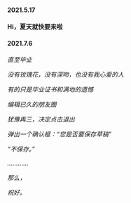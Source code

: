  #### 2021.5.17
 
 #### Hi，夏天就快要来啦
 
 #### 2021.7.6
  *直至毕业*
  
  *没有玫瑰花，没有深吻，也没有我心爱的人*
  
  *有的只是毕业证书和满地的遗憾*
  
  *编辑已久的朋友圈*
  
  *犹豫再三，决定点击退出*
  
  *弹出一个确认框：“您是否要保存草稿”*
  
  *“不保存。”*
  
  *…………*
  
  *那么，*
  
  *祝好。*
  




<!--
**WaldinsamKeit/WaldinsamKeit** is a ✨ _special_ ✨ repository because its `README.md` (this file) appears on your GitHub profile.

Here are some ideas to get you started:

- 🔭 I’m currently working on ...
- 🌱 I’m currently learning ...
- 👯 I’m looking to collaborate on ...
- 🤔 I’m looking for help with ...
- 💬 Ask me about ...
- 📫 How to reach me: ...
- 😄 Pronouns: ...
- ⚡ Fun fact: ...
-->
